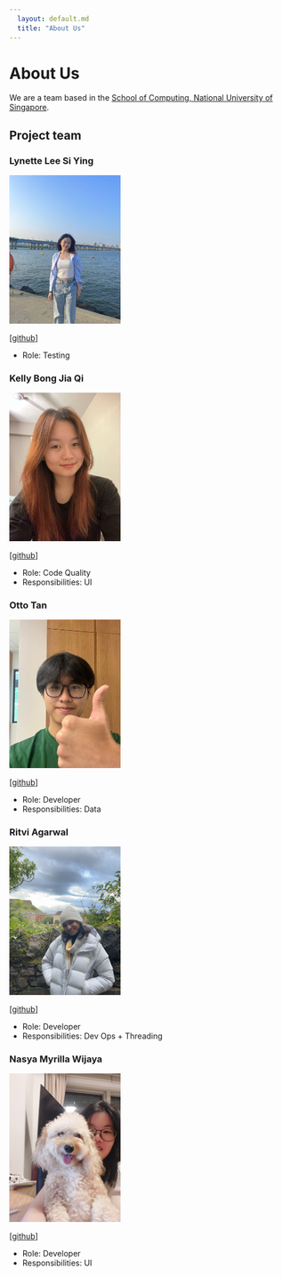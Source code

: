 ```yaml
---
  layout: default.md
  title: "About Us"
---
```


# About Us

We are a team based in the [School of Computing, National University of Singapore](http://www.comp.nus.edu.sg).


## Project team

### Lynette Lee Si Ying

<img src="images/lynetteleesiying.png" width="200px">


[[github](https://github.com/LynetteLeeSiYing)]


* Role: Testing

### Kelly Bong Jia Qi

<img src="images/bonzzz3.png" width="200px">

[[github](http://github.com/Bonzzz3)]

* Role: Code Quality
* Responsibilities: UI

### Otto Tan

<img src="images/ottotan.png" width="200px">

[[github](http://github.com/OttoTan)]

* Role: Developer
* Responsibilities: Data

### Ritvi Agarwal

<img src="images/ritvi12.png" width="200px">

[[github](http://github.com/ritvi12)]

* Role: Developer
* Responsibilities: Dev Ops + Threading

### Nasya Myrilla Wijaya

<img src="images/myrilla12.png" width="200px">

[[github](http://github.com/myrilla12)]

* Role: Developer
* Responsibilities: UI

